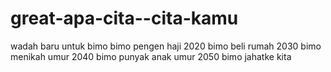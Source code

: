 # great-apa-cita--cita-kamu
wadah baru untuk bimo
bimo pengen haji 2020
bimo beli rumah 2030
bimo menikah umur 2040
bimo punyak anak umur 2050
bimo jahatke kita
